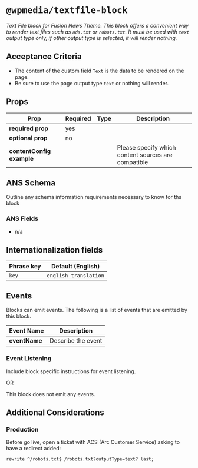 # `@wpmedia/textfile-block`

_Text File block for Fusion News Theme. This block offers a convenient way to render text files such as `ads.txt` or `robots.txt`. It must be used with `text` output type only, if other output type is selected, it will render nothing._

## Acceptance Criteria

- The content of the custom field `Text` is the data to be rendered on the page.
- Be sure to use the page output type `text` or nothing will render.

## Props

| **Prop**                  | **Required** | **Type** | **Description**                                     |
| ------------------------- | ------------ | -------- | --------------------------------------------------- |
| **required prop**         | yes          |          |                                                     |
| **optional prop**         | no           |          |                                                     |
| **contentConfig example** |              |          | Please specify which content sources are compatible |

## ANS Schema

Outline any schema information requirements necessary to know for ths block

### ANS Fields

- n/a

## Internationalization fields

| Phrase key | Default (English)     |
| ---------- | --------------------- |
| `key`      | `english translation` |

## Events

Blocks can emit events. The following is a list of events that are emitted by this block.

| **Event Name** | **Description**    |
| -------------- | ------------------ |
| **eventName**  | Describe the event |

### Event Listening

Include block specific instructions for event listening.

OR

This block does not emit any events.

## Additional Considerations

### Production

Before go live, open a ticket with ACS (Arc Customer Service) asking to have a redirect added:

```
rewrite ^/robots.txt$ /robots.txt?outputType=text? last;
```

